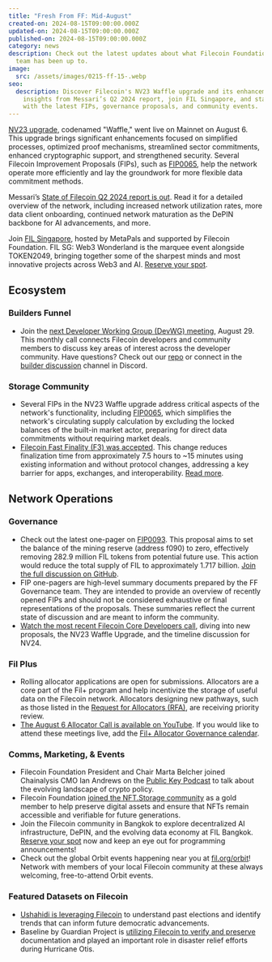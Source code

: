 ```yaml
---
title: "Fresh From FF: Mid-August"
created-on: 2024-08-15T09:00:00.000Z
updated-on: 2024-08-15T09:00:00.000Z
published-on: 2024-08-15T09:00:00.000Z
category: news
description: Check out the latest updates about what Filecoin Foundation
  team has been up to.
image:
  src: /assets/images/0215-ff-15-.webp
seo:
  description: Discover Filecoin's NV23 Waffle upgrade and its enhancements. Get
    insights from Messari’s Q2 2024 report, join FIL Singapore, and stay updated
    with the latest FIPs, governance proposals, and community events.
---
```


[NV23 upgrade](/blog/announcing-the-filecoin-nv23-waffle-upgrade-enhancing-filecoins-efficiency-and-security?utm_source=upload.fil.org&utm_medium=referral&utm_campaign=network-insights-from-messari-s-q2-2024-filecoin-report), codenamed "Waffle," went live on Mainnet on August 6. This upgrade brings significant enhancements focused on simplified processes, optimized proof mechanisms, streamlined sector commitments, enhanced cryptographic support, and strengthened security. Several Filecoin Improvement Proposals (FIPs), such as [FIP0065](https://github.com/filecoin-project/FIPs/blob/master/FIPS/fip-0065.md?utm_source=upload.fil.org&utm_medium=referral&utm_campaign=network-insights-from-messari-s-q2-2024-filecoin-report), help the network operate more efficiently and lay the groundwork for more flexible data commitment methods.

Messari’s [State of Filecoin Q2 2024 report is out](https://messari.io/report/state-of-filecoin-q2-2024). Read it for a detailed overview of the network, including increased network utilization rates, more data client onboarding, continued network maturation as the DePIN backbone for AI advancements, and more.

Join [FIL Singapore](/events/fil-singapore-alongside-token2049-2024), hosted by MetaPals and supported by Filecoin Foundation. FIL SG: Web3 Wonderland is the marquee event alongside TOKEN2049, bringing together some of the sharpest minds and most innovative projects across Web3 and AI. [Reserve your spot](https://lu.ma/escdw9dx?tk=LRE4fg).

## Ecosystem

### Builders Funnel

- Join the [next Developer Working Group (DevWG) meeting](https://lu.ma/n1qa6gj6), August 29. This monthly call connects Filecoin developers and community members to discuss key areas of interest across the developer community. Have questions? Check out our [repo](https://github.com/filecoin-project/DeveloperWG) or connect in the [builder discussion](https://discord.com/channels/1210612276357500978/1234888399647801426) channel in Discord.

### Storage Community

- Several FIPs in the NV23 Waffle upgrade address critical aspects of the network's functionality, including [FIP0065](https://github.com/filecoin-project/FIPs/blob/master/FIPS/fip-0065.md), which simplifies the network's circulating supply calculation by excluding the locked balances of the built-in market actor, preparing for direct data commitments without requiring market deals.
- [Filecoin Fast Finality (F3) was accepted](https://x.com/FilFoundation/status/1821594124581048654). This change reduces finalization time from approximately 7.5 hours to ~15 minutes using existing information and without protocol changes, addressing a key barrier for apps, exchanges, and interoperability. [Read more](https://github.com/filecoin-project/FIPs/blob/master/FIPS/fip-0086.md).

## Network Operations

### Governance

- Check out the latest one-pager on [FIP0093](https://x.com/fil_gov/status/1821976035644338597). This proposal aims to set the balance of the mining reserve (address f090) to zero, effectively removing 282.9 million FIL tokens from potential future use. This action would reduce the total supply of FIL to approximately 1.717 billion. [Join the full discussion on GitHub](https://github.com/filecoin-project/FIPs/discussions/1030).
- FIP one-pagers are high-level summary documents prepared by the FF Governance team. They are intended to provide an overview of recently opened FIPs and should not be considered exhaustive or final representations of the proposals. These summaries reflect the current state of discussion and are meant to inform the community.
- [Watch the most recent Filecoin Core Developers call](https://youtu.be/ibkfXroadU8?feature=shared), diving into new proposals, the NV23 Waffle Upgrade, and the timeline discussion for NV24.

### Fil Plus

- Rolling allocator applications are open for submissions. Allocators are a core part of the Fil+ program and help incentivize the storage of useful data on the Filecoin network. Allocators designing new pathways, such as those listed in the [Request for Allocators (RFA)](https://blog.allocator.tech/2024/05/rolling-applications-are-open-for.html?utm_source=upload.fil.org&utm_medium=referral&utm_campaign=network-insights-from-messari-s-q2-2024-filecoin-report), are receiving priority review.
- [The August 6 Allocator Call is available on YouTube](https://youtu.be/wvsaEgabhc8). If you would like to attend these meetings live, add the [Fil+ Allocator Governance calendar](https://calendar.google.com/calendar/embed?src=c_k1gkfoom17g0j8c6bam6uf43j0%40group.calendar.google.com&ctz=America%2FLos_Angeles).

### Comms, Marketing, & Events

- Filecoin Foundation President and Chair Marta Belcher joined Chainalysis CMO Ian Andrews on the [Public Key Podcast](https://www.chainalysis.com/blog/ipfs-filecoin-and-crypto-policy-developments-ep-121/) to talk about the evolving landscape of crypto policy.
- Filecoin Foundation [joined the NFT.Storage community](https://nft.storage/blog/filecoin-foundation-joins-the-nft-storage-community) as a gold member to help preserve digital assets and ensure that NFTs remain accessible and verifiable for future generations.
- Join the Filecoin community in Bangkok to explore decentralized AI infrastructure, DePIN, and the evolving data economy at FIL Bangkok. [Reserve your spot](/events/fil-bangkok) now and keep an eye out for programming announcements!
- Check out the global Orbit events happening near you at [fil.org/orbit](/orbit)! Network with members of your local Filecoin community at these always welcoming, free-to-attend Orbit events.

### Featured Datasets on Filecoin

- [Ushahidi is leveraging Filecoin](https://x.com/FilFoundation/status/1821581405714784429) to understand past elections and identify trends that can inform future democratic advancements.
- Baseline by Guardian Project is [utilizing Filecoin to verify and preserve](https://x.com/FilFoundation/status/1819057414856958141) documentation and played an important role in disaster relief efforts during Hurricane Otis.
